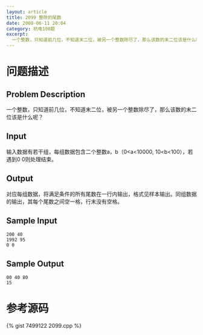 ```yaml
---
layout: article
title: 2099 整除的尾数
date: 2008-06-11 20:04
category: 杭电100题
excerpt:
  一个整数，只知道前几位，不知道末二位，被另一个整数除尽了，那么该数的末二位该是什么呢？
---
```

# 问题描述

## Problem Description

一个整数，只知道前几位，不知道末二位，被另一个整数除尽了，那么该数的末二位该是什么呢？

## Input

输入数据有若干组，每组数据包含二个整数a，b（0<a<10000, 10<b<100），若遇到0 0则处理结束。

## Output

对应每组数据，将满足条件的所有尾数在一行内输出，格式见样本输出。同组数据的输出，其每个尾数之间空一格，行末没有空格。

## Sample Input

    200 40
    1992 95
    0 0

## Sample Output

    00 40 80
    15

# 参考源码

{% gist 7499122 2099.cpp %}
